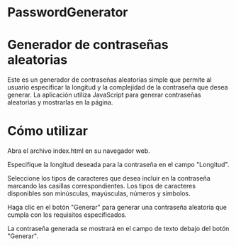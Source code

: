 # PasswordGenerator
# Generador de contraseñas aleatorias
Este es un generador de contraseñas aleatorias simple que permite al usuario especificar la longitud y la complejidad de la contraseña que desea generar. La aplicación utiliza JavaScript para generar contraseñas aleatorias y mostrarlas en la página.

# Cómo utilizar
Abra el archivo index.html en su navegador web.

Especifique la longitud deseada para la contraseña en el campo "Longitud".

Seleccione los tipos de caracteres que desea incluir en la contraseña marcando las casillas correspondientes. Los tipos de caracteres disponibles son minúsculas, mayúsculas, números y símbolos.

Haga clic en el botón "Generar" para generar una contraseña aleatoria que cumpla con los requisitos especificados.

La contraseña generada se mostrará en el campo de texto debajo del botón "Generar".
